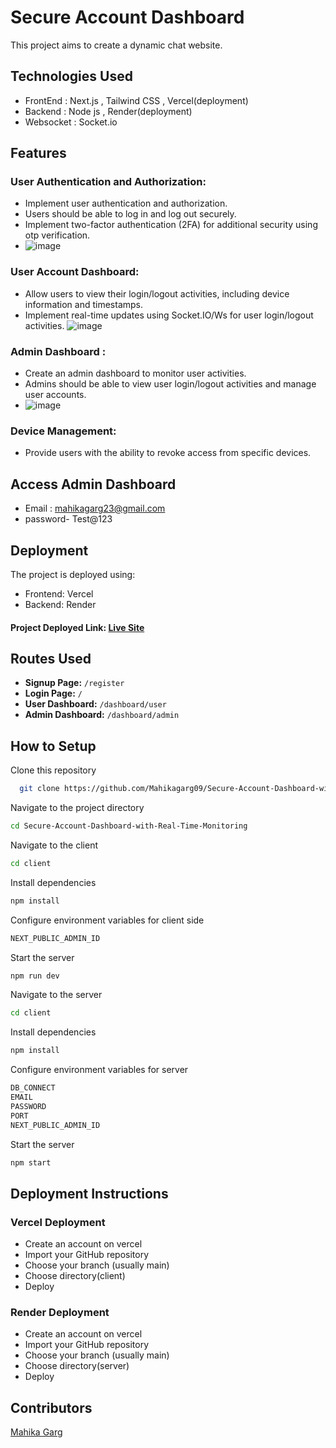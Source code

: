 
# Secure Account Dashboard

This project aims to create a dynamic chat website.

## Technologies Used
- FrontEnd : Next.js , Tailwind CSS , Vercel(deployment)
- Backend  : Node js , Render(deployment)
- Websocket : Socket.io

## Features

### User Authentication and Authorization:

- Implement user authentication and authorization.
- Users should be able to log in and log out securely.
- Implement two-factor authentication (2FA) for additional security using otp verification.
- ![image](https://github.com/Mahikagarg09/Secure-Account-Dashboard-with-Real-Time-Monitoring/assets/98404416/9985ff90-e00e-46db-a88a-80c304cf94dd)

### User Account Dashboard:

-  Allow users to view their login/logout activities, including device information and timestamps.
- Implement real-time updates using Socket.IO/Ws for user login/logout activities.
![image](https://github.com/Mahikagarg09/Secure-Account-Dashboard-with-Real-Time-Monitoring/assets/98404416/19f3c54e-3185-4fc4-886c-9522253d1408)

### Admin Dashboard :

- Create an admin dashboard to monitor user activities.
- Admins should be able to view user login/logout activities and manage user accounts.
- ![image](https://github.com/Mahikagarg09/Secure-Account-Dashboard-with-Real-Time-Monitoring/assets/98404416/c166f245-c682-416e-9654-374e6f2eb5d3)

### Device Management:

- Provide users with the ability to revoke access from specific devices.

## Access Admin Dashboard
- Email : mahikagarg23@gmail.com
- password- Test@123

## Deployment

The project is deployed using:
- Frontend: Vercel
- Backend: Render

#### Project Deployed Link: [Live Site](https://secure-account-dashboard-with-real-time-monitoring.vercel.app/)

## Routes Used

- **Signup Page:** `/register`
- **Login Page:** `/`
- **User Dashboard:** `/dashboard/user`
- **Admin Dashboard:** `/dashboard/admin`

## How to Setup

Clone this repository
```bash
  git clone https://github.com/Mahikagarg09/Secure-Account-Dashboard-with-Real-Time-Monitoring

```

Navigate to the project directory
```bash
cd Secure-Account-Dashboard-with-Real-Time-Monitoring
```
Navigate to the client
```bash
cd client
```
Install dependencies
```bash
npm install
```
Configure environment variables for client side
```bash
NEXT_PUBLIC_ADMIN_ID
```
Start the server
```bash
npm run dev
```

Navigate to the server
```bash
cd client
```
Install dependencies
```bash
npm install
```
Configure environment variables for server
```bash
DB_CONNECT
EMAIL
PASSWORD
PORT
NEXT_PUBLIC_ADMIN_ID
```
Start the server
```bash
npm start
```

## Deployment Instructions

### Vercel Deployment
- Create an account on vercel
- Import your GitHub repository
- Choose your branch (usually main)
- Choose directory(client)
- Deploy

### Render Deployment
- Create an account on vercel
- Import your GitHub repository
- Choose your branch (usually main)
- Choose directory(server)
- Deploy


## Contributors 
[Mahika Garg](https://github.com/Mahikagarg09)
